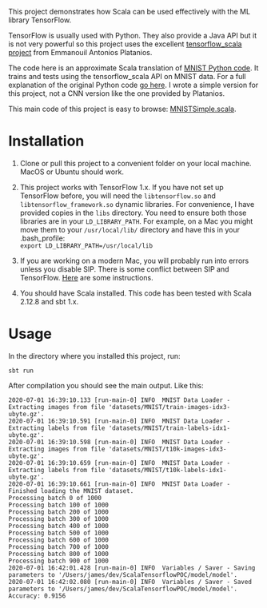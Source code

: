 This project demonstrates how Scala can be used effectively with the ML library TensorFlow.

TensorFlow is usually used with Python. They also provide a Java API but it is not very powerful 
so this project uses the excellent [tensorflow_scala project](https://eaplatanios.github.io/tensorflow_scala)
from Emmanouil Antonios Platanios.

The code here is an approximate Scala translation of 
[MNIST Python code](https://github.com/tensorflow/tensorflow/blob/r1.2/tensorflow/examples/tutorials/mnist/mnist_softmax.py).
It trains and tests using the tensorflow_scala API on MNIST data. For a full explanation of the original Python 
code [go here](https://chromium.googlesource.com/external/github.com/tensorflow/tensorflow/+/r0.10/tensorflow/g3doc/tutorials/mnist/pros/index.md).
I wrote a simple version for this project, not a CNN version like the one provided by Platanios.

This main code of this project is easy to browse: [MNISTSimple.scala](src/main/scala/com/oranda/tensorflow/MNISTSimple.scala).

Installation
============

1. Clone or pull this project to a convenient folder on your local machine. MacOS or Ubuntu should work.

2. This project works with TensorFlow 1.x. If you have not set up TensorFlow before, 
you will need the `libtensorflow.so` and `libtensorflow_framework.so` dynamic libraries. For convenience, 
I have provided copies in the `libs` directory. You need to ensure both those libraries are in your `LD_LIBRARY_PATH`. 
For example, on a Mac you might move them to your `/usr/local/lib/` directory and have this in your .bash_profile:	
  `export LD_LIBRARY_PATH=/usr/local/lib`  

3. If you are working on a modern Mac, you will probably run into errors unless you disable SIP. There is some
conflict between SIP and TensorFlow.
[Here](https://mc.ai/training-your-neural-net-with-egpu-acceleration-on-mac-with-tensorflow-1-5/) are some instructions.

4. You should have Scala installed. This code has been tested with Scala 2.12.8 and sbt 1.x.

Usage
=====

In the directory where you installed this project, run:

```shell
sbt run
```

After compilation you should see the main output. Like this:

```shell
2020-07-01 16:39:10.133 [run-main-0] INFO  MNIST Data Loader - Extracting images from file 'datasets/MNIST/train-images-idx3-ubyte.gz'.
2020-07-01 16:39:10.591 [run-main-0] INFO  MNIST Data Loader - Extracting labels from file 'datasets/MNIST/train-labels-idx1-ubyte.gz'.
2020-07-01 16:39:10.598 [run-main-0] INFO  MNIST Data Loader - Extracting images from file 'datasets/MNIST/t10k-images-idx3-ubyte.gz'.
2020-07-01 16:39:10.659 [run-main-0] INFO  MNIST Data Loader - Extracting labels from file 'datasets/MNIST/t10k-labels-idx1-ubyte.gz'.
2020-07-01 16:39:10.661 [run-main-0] INFO  MNIST Data Loader - Finished loading the MNIST dataset.
Processing batch 0 of 1000
Processing batch 100 of 1000
Processing batch 200 of 1000
Processing batch 300 of 1000
Processing batch 400 of 1000
Processing batch 500 of 1000
Processing batch 600 of 1000
Processing batch 700 of 1000
Processing batch 800 of 1000
Processing batch 900 of 1000
2020-07-01 16:42:01.428 [run-main-0] INFO  Variables / Saver - Saving parameters to '/Users/james/dev/ScalaTensorflowPOC/model/model'.
2020-07-01 16:42:02.080 [run-main-0] INFO  Variables / Saver - Saved parameters to '/Users/james/dev/ScalaTensorflowPOC/model/model'.
Accuracy: 0.9156
```




 